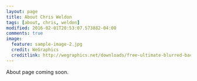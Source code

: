 ```yaml
---
layout: page
title: About Chris Weldon
tags: [about, chris, weldon]
modified: 2016-02-01T20:53:07.573882-04:00
comments: true
image:
  feature: sample-image-2.jpg
  credit: WeGraphics
  creditlink: http://wegraphics.net/downloads/free-ultimate-blurred-background-pack/
---
```


About page coming soon.

